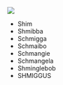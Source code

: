 ![](https://i.imgur.com/VxfT2Ik.png)

- Shim
- Shmibba
- Schmigga
- Schmaibo
- Schmangie
- Schmangela
- Shminglebob
- SHMIGGUS


